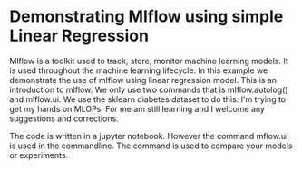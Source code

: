 # Demonstrating Mlflow using simple Linear Regression

Mlflow is a toolkit used to track, store, monitor machine learning models. It is used throughout the machine learning lifecycle. In this example we demonstrate the use of mlflow using linear regression model. This is an introduction to mlflow. We only use two commands that is mlflow.autolog() and mlflow.ui. We use the sklearn diabetes dataset to do this. I'm trying to get my hands on MLOPs. For me am still learning and I welcome any suggestions and corrections.

The code is written in a jupyter notebook. However the command mflow.ui is used in the commandline. The command is used to compare your models or experiments.
